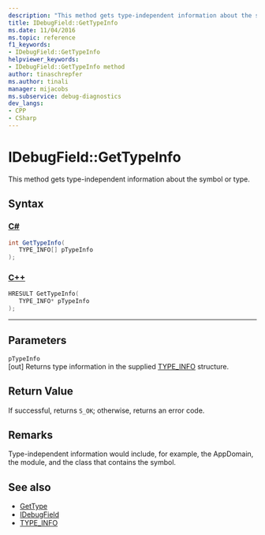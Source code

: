 ```yaml
---
description: "This method gets type-independent information about the symbol or type."
title: IDebugField::GetTypeInfo
ms.date: 11/04/2016
ms.topic: reference
f1_keywords:
- IDebugField::GetTypeInfo
helpviewer_keywords:
- IDebugField::GetTypeInfo method
author: tinaschrepfer
ms.author: tinali
manager: mijacobs
ms.subservice: debug-diagnostics
dev_langs:
- CPP
- CSharp
---
```

# IDebugField::GetTypeInfo

This method gets type-independent information about the symbol or type.

## Syntax

### [C#](#tab/csharp)
```csharp
int GetTypeInfo(
   TYPE_INFO[] pTypeInfo
);
```
### [C++](#tab/cpp)
```cpp
HRESULT GetTypeInfo( 
   TYPE_INFO* pTypeInfo
);
```
---

## Parameters
`pTypeInfo`\
[out] Returns type information in the supplied [TYPE_INFO](../../../extensibility/debugger/reference/type-info.md) structure.

## Return Value
 If successful, returns `S_OK`; otherwise, returns an error code.

## Remarks
 Type-independent information would include, for example, the AppDomain, the module, and the class that contains the symbol.

## See also
- [GetType](../../../extensibility/debugger/reference/idebugfield-gettype.md)
- [IDebugField](../../../extensibility/debugger/reference/idebugfield.md)
- [TYPE_INFO](../../../extensibility/debugger/reference/type-info.md)
